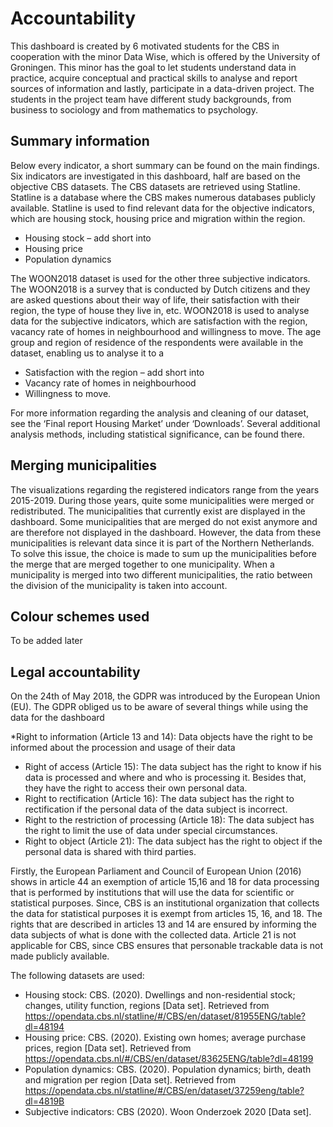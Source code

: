 # Accountability

This dashboard is created by 6 motivated students for the CBS in cooperation with the minor Data Wise, which is offered by the University of Groningen. This minor has the goal to let students understand data in practice, acquire conceptual and practical skills to analyse and report sources of information and lastly, participate in a data-driven project. The students in the project team have different study backgrounds, from business to sociology and from mathematics to psychology.

## Summary information

Below every indicator, a short summary can be found on the main findings. Six indicators are investigated in this dashboard, half are based on the objective CBS datasets. The CBS datasets are retrieved using Statline. Statline is a database where the CBS makes numerous databases publicly available. Statline is used to find relevant data for the objective indicators, which are housing stock, housing price and migration within the region.

* Housing stock – add short into
* Housing price
* Population dynamics

The WOON2018 dataset is used for the other three subjective indicators. The WOON2018 is a survey that is conducted by Dutch citizens and they are asked questions about their way of life, their satisfaction with their region, the type of house they live in, etc. WOON2018 is used to analyse data for the subjective indicators, which are satisfaction with the region, vacancy rate of homes in neighbourhood and willingness to move. The age group and region of residence of the respondents were available in the dataset, enabling us to analyse it to a

* Satisfaction with the region – add short into
* Vacancy rate of homes in neighbourhood
* Willingness to move.

For more information regarding the analysis and cleaning of our dataset, see the ‘Final report Housing Market’ under ‘Downloads’. Several additional analysis methods, including statistical significance, can be found there.

## Merging municipalities

The visualizations regarding the registered indicators range from the years 2015-2019. During those years, quite some municipalities were merged or redistributed. The municipalities that currently exist are displayed in the dashboard. Some municipalities that are merged do not exist anymore and are therefore not displayed in the dashboard. However, the data from these municipalities is relevant data since it is part of the Northern Netherlands. To solve this issue, the choice is made to sum up the municipalities before the merge that are merged together to one municipality. When a municipality is merged into two different municipalities, the ratio between the division of the municipality is taken into account.

## Colour schemes used
 
To be added later

## Legal accountability

On the 24th of May 2018, the GDPR was introduced by the European Union (EU). The GDPR obliged us to be aware of several things while using the data for the dashboard

*Right to information (Article 13 and 14): Data objects have the right to be informed about the procession and usage of their data
* Right of access (Article 15): The data subject has the right to know if his data is processed and where and who is processing it. Besides that, they have the right to access their own personal data.
* Right to rectification (Article 16): The data subject has the right to rectification if the personal data of the data subject is incorrect.
* Right to the restriction of processing (Article 18): The data subject has the right to limit the use of data under special circumstances.
* Right to object (Article 21): The data subject has the right to object if the personal data is shared with third parties.

Firstly, the European Parliament and Council of European Union (2016) shows in article 44 an exemption of article 15,16 and 18 for data processing that is performed by institutions that will use the data for scientific or statistical purposes. Since, CBS is an institutional organization that collects the data for statistical purposes it is exempt from articles 15, 16, and 18. The rights that are described in articles 13 and 14 are ensured by informing the data subjects of what is done with the collected data. Article 21 is not applicable for CBS, since CBS ensures that personable trackable data is not made publicly available.

The following datasets are used:

* Housing stock: CBS. (2020). Dwellings and non-residential stock; changes, utility function, regions [Data set]. Retrieved from https://opendata.cbs.nl/statline/#/CBS/en/dataset/81955ENG/table?dl=48194
* Housing price: CBS. (2020). Existing own homes; average purchase prices, region [Data set]. Retrieved from https://opendata.cbs.nl/#/CBS/en/dataset/83625ENG/table?dl=48199
* Population dynamics: CBS. (2020). Population dynamics; birth, death and migration per region [Data set]. Retrieved from https://opendata.cbs.nl/statline/#/CBS/en/dataset/37259eng/table?dl=4819B
* Subjective indicators: CBS (2020). Woon Onderzoek 2020 [Data set].
